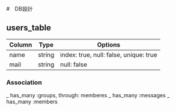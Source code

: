 #　DB設計

## users_table

|Column|Type|Options|
|------|----|-------|
|name|string|index: true, null: false, unique: true|
|mail|string|null: false|

### Association
_ has_many :groups, through: memberes
_ has_many :messages
_ has_many :members